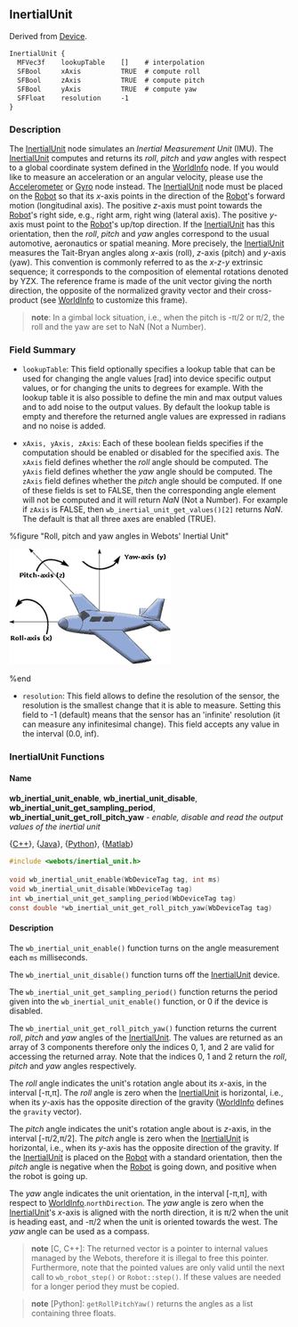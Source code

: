 ## InertialUnit

Derived from [Device](device.md#device).

```
InertialUnit {
  MFVec3f    lookupTable    []    # interpolation
  SFBool     xAxis          TRUE  # compute roll
  SFBool     zAxis          TRUE  # compute pitch
  SFBool     yAxis          TRUE  # compute yaw
  SFFloat    resolution     -1
}
```

### Description

The [InertialUnit](inertialunit.md#inertialunit) node simulates an *Inertial
Measurement Unit* (IMU). The [InertialUnit](inertialunit.md#inertialunit)
computes and returns its *roll*, *pitch* and *yaw* angles with respect to a
global coordinate system defined in the [WorldInfo](worldinfo.md#worldinfo)
node. If you would like to measure an acceleration or an angular velocity,
please use the [Accelerometer](accelerometer.md#accelerometer) or
[Gyro](gyro.md#gyro) node instead. The
[InertialUnit](inertialunit.md#inertialunit) node must be placed on the
[Robot](robot.md#robot) so that its *x*-axis points in the direction of the
[Robot](robot.md#robot)'s forward motion (longitudinal axis). The positive
*z*-axis must point towards the [Robot](robot.md#robot)'s right side, e.g.,
right arm, right wing (lateral axis). The positive *y*-axis must point to the
[Robot](robot.md#robot)'s up/top direction. If the
[InertialUnit](inertialunit.md#inertialunit) has this orientation, then the
*roll*, *pitch* and *yaw* angles correspond to the usual automotive, aeronautics
or spatial meaning.  More precisely, the
[InertialUnit](inertialunit.md#inertialunit) measures the Tait-Bryan angles
along *x*-axis (roll), *z*-axis (pitch) and *y*-axis (yaw). This convention is
commonly referred to as the *x-z-y* extrinsic sequence; it corresponds to the
composition of elemental rotations denoted by YZX. The reference frame is made
of the unit vector giving the north direction, the opposite of the normalized
gravity vector and their cross-product (see [WorldInfo](worldinfo.md#worldinfo)
to customize this frame).

> **note**: In a gimbal lock situation, i.e., when the pitch is -π/2 or π/2, the roll and
the yaw are set to NaN (Not a Number).

### Field Summary

- `lookupTable`: This field optionally specifies a lookup table that can be used
for changing the angle values [rad] into device specific output values, or for
changing the units to degrees for example. With the lookup table it is also
possible to define the min and max output values and to add noise to the output
values. By default the lookup table is empty and therefore the returned angle
values are expressed in radians and no noise is added.

- `xAxis, yAxis, zAxis`: Each of these boolean fields specifies if the computation
should be enabled or disabled for the specified axis. The `xAxis` field defines
whether the *roll* angle should be computed. The `yAxis` field defines whether
the *yaw* angle should be computed. The `zAxis` field defines whether the
*pitch* angle should be computed. If one of these fields is set to FALSE, then
the corresponding angle element will not be computed and it will return *NaN*
(Not a Number). For example if `zAxis` is FALSE, then
`wb_inertial_unit_get_values()[2]` returns *NaN*. The default is that all three
axes are enabled (TRUE).

%figure "Roll, pitch and yaw angles in Webots' Inertial Unit"

![Roll, pitch and yaw angles in Webots' Inertial Unit](png/roll_pitch_yaw.png)

%end

- `resolution`: This field allows to define the resolution of the sensor, the
resolution is the smallest change that it is able to measure. Setting this field
to -1 (default) means that the sensor has an 'infinite' resolution (it can
measure any infinitesimal change). This field accepts any value in the interval
(0.0, inf).

### InertialUnit Functions

#### Name

**wb\_inertial\_unit\_enable**, **wb\_inertial\_unit\_disable**, **wb\_inertial\_unit\_get\_sampling\_period**, **wb\_inertial\_unit\_get\_roll\_pitch\_yaw** - *enable, disable and read the output values of the inertial unit*

{[C++](cpp-api.md)}, {[Java](java-api.md)}, {[Python](python-api.md)}, {[Matlab](matlab-api.md)}

``` c
#include <webots/inertial_unit.h>

void wb_inertial_unit_enable(WbDeviceTag tag, int ms)
void wb_inertial_unit_disable(WbDeviceTag tag)
int wb_inertial_unit_get_sampling_period(WbDeviceTag tag)
const double *wb_inertial_unit_get_roll_pitch_yaw(WbDeviceTag tag)
```

#### Description

The `wb_inertial_unit_enable()` function turns on the angle measurement each
`ms` milliseconds.

The `wb_inertial_unit_disable()` function turns off the
[InertialUnit](inertialunit.md#inertialunit) device.

The `wb_inertial_unit_get_sampling_period()` function returns the period given
into the `wb_inertial_unit_enable()` function, or 0 if the device is disabled.

The `wb_inertial_unit_get_roll_pitch_yaw()` function returns the current *roll*,
*pitch* and *yaw* angles of the [InertialUnit](inertialunit.md#inertialunit).
The values are returned as an array of 3 components therefore only the indices
0, 1, and 2 are valid for accessing the returned array. Note that the indices 0,
1 and 2 return the *roll*, *pitch* and *yaw* angles respectively.

The *roll* angle indicates the unit's rotation angle about its *x*-axis, in the
interval [-π,π]. The *roll* angle is zero when the
[InertialUnit](inertialunit.md#inertialunit) is horizontal, i.e., when its
*y*-axis has the opposite direction of the gravity
([WorldInfo](worldinfo.md#worldinfo) defines the `gravity` vector).

The *pitch* angle indicates the unit's rotation angle about is *z*-axis, in the
interval [-π/2,π/2]. The *pitch* angle is zero when the
[InertialUnit](inertialunit.md#inertialunit) is horizontal, i.e., when its
*y*-axis has the opposite direction of the gravity. If the
[InertialUnit](inertialunit.md#inertialunit) is placed on the
[Robot](robot.md#robot) with a standard orientation, then the *pitch* angle is
negative when the [Robot](robot.md#robot) is going down, and positive when the
robot is going up.

The *yaw* angle indicates the unit orientation, in the interval [-π,π], with
respect to [WorldInfo](worldinfo.md#worldinfo).`northDirection`. The *yaw* angle
is zero when the [InertialUnit](inertialunit.md#inertialunit)'s *x*-axis is
aligned with the north direction, it is π/2 when the unit is heading east, and
-π/2 when the unit is oriented towards the west. The *yaw* angle can be used as
a compass.

> **note** [C, C++]: The returned vector is a pointer to internal values managed by the Webots,
therefore it is illegal to free this pointer. Furthermore, note that the pointed
values are only valid until the next call to `wb_robot_step()` or
`Robot::step()`. If these values are needed for a longer period they must be
copied.

<!-- -->

> **note** [Python]: `getRollPitchYaw()` returns the angles as a list containing three floats.


